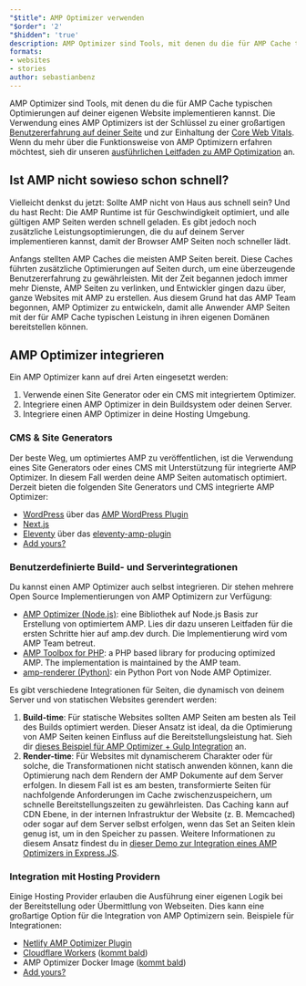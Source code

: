 ```yaml
---
"$title": AMP Optimizer verwenden
"$order": '2'
"$hidden": 'true'
description: AMP Optimizer sind Tools, mit denen du die für AMP Cache typischen Optimierungen auf deiner eigenen Website implementieren kannst. Die Verwendung eines AMP Optimizers ist der Schlüssel zu einer großartigen Benutzererfahrung auf deiner Seite und zur Einhaltung der Core Web Vitals. Dieser Leitfaden zeigt dir die besten Methoden auf, mit denen du deine AMP Seiten mithilfe eines AMP Optimizers optimieren kannst.
formats:
- websites
- stories
author: sebastianbenz
---
```


AMP Optimizer sind Tools, mit denen du die für AMP Cache typischen Optimierungen auf deiner eigenen Website implementieren kannst. Die Verwendung eines AMP Optimizers ist der Schlüssel zu einer großartigen [Benutzererfahrung auf deiner Seite](https://developers.google.com/search/docs/guides/page-experience) und zur Einhaltung der [Core Web Vitals](https://web.dev/vitals/). Wenn du mehr über die Funktionsweise von AMP Optimizern erfahren möchtest, sieh dir unseren [ausführlichen Leitfaden zu AMP Optimization](explainer.md) an.

## Ist AMP nicht sowieso schon schnell?

Vielleicht denkst du jetzt: Sollte AMP nicht von Haus aus schnell sein? Und du hast Recht: Die AMP Runtime ist für Geschwindigkeit optimiert, und alle gültigen AMP Seiten werden schnell geladen. Es gibt jedoch noch zusätzliche Leistungsoptimierungen, die du auf deinem Server implementieren kannst, damit der Browser AMP Seiten noch schneller lädt.

Anfangs stellten AMP Caches die meisten AMP Seiten bereit. Diese Caches führten zusätzliche Optimierungen auf Seiten durch, um eine überzeugende Benutzererfahrung zu gewährleisten. Mit der Zeit begannen jedoch immer mehr Dienste, AMP Seiten zu verlinken, und Entwickler gingen dazu über, ganze Websites mit AMP zu erstellen. Aus diesem Grund hat das AMP Team begonnen, AMP Optimizer zu entwickeln, damit alle Anwender AMP Seiten mit der für AMP Cache typischen Leistung in ihren eigenen Domänen bereitstellen können.

## AMP Optimizer integrieren

Ein AMP Optimizer kann auf drei Arten eingesetzt werden:

1. Verwende einen Site Generator oder ein CMS mit integriertem Optimizer.
2. Integriere einen AMP Optimizer in dein Buildsystem oder deinen Server.
3. Integriere einen AMP Optimizer in deine Hosting Umgebung.

### CMS & Site Generators

Der beste Weg, um optimiertes AMP zu veröffentlichen, ist die Verwendung eines Site Generators oder eines CMS mit Unterstützung für integrierte AMP Optimizer. In diesem Fall werden deine AMP Seiten automatisch optimiert. Derzeit bieten die folgenden Site Generators und CMS integrierte AMP Optimizer:

- [WordPress](https://wordpress.org/) über das [AMP WordPress Plugin](https://wordpress.org/plugins/amp/)
- [Next.js](https://nextjs.org/docs/api-reference/next/amp)
- [Eleventy](https://www.11ty.dev/) über das [eleventy-amp-plugin](https://blog.amp.dev/2020/07/28/introducing-the-eleventy-amp-plugin/)
- [Add yours?](https://github.com/ampproject/amp.dev/issues/new?assignees=&labels=Category%3A+Content%2C+Status%3A+Pending+Triage&template=content.md&title=)

### Benutzerdefinierte Build- und Serverintegrationen

Du kannst einen AMP Optimizer auch selbst integrieren. Dir stehen mehrere Open Source Implementierungen von AMP Optimizern zur Verfügung:

- [AMP Optimizer (Node.js)](node-amp-optimizer.md): eine Bibliothek auf Node.js Basis zur Erstellung von optimiertem AMP. Lies dir dazu unseren Leitfaden für die ersten Schritte hier auf amp.dev durch. Die Implementierung wird vom AMP Team betreut.
- [AMP Toolbox for PHP](https://github.com/ampproject/amp-toolbox-php): a PHP based library for producing optimized AMP. The implementation is maintained by the AMP team.
- [amp-renderer (Python)](https://github.com/chasefinch/amp-renderer): ein Python Port von Node AMP Optimizer.

Es gibt verschiedene Integrationen für Seiten, die dynamisch von deinem Server und von statischen Websites gerendert werden:

1. **Build-time**: Für statische Websites sollten AMP Seiten am besten als Teil des Builds optimiert werden. Dieser Ansatz ist ideal, da die Optimierung von AMP Seiten keinen Einfluss auf die Bereitstellungsleistung hat. Sieh dir [dieses Beispiel für AMP Optimizer + Gulp Integration](https://github.com/ampproject/amp-toolbox/tree/main/packages/optimizer/demo/gulp) an.
2. **Render-time**: Für Websites mit dynamischerem Charakter oder für solche, die Transformationen nicht statisch anwenden können, kann die Optimierung nach dem Rendern der AMP Dokumente auf dem Server erfolgen. In diesem Fall ist es am besten, transformierte Seiten für nachfolgende Anforderungen im Cache zwischenzuspeichern, um schnelle Bereitstellungszeiten zu gewährleisten. Das Caching kann auf CDN Ebene, in der internen Infrastruktur der Website (z. B. Memcached) oder sogar auf dem Server selbst erfolgen, wenn das Set an Seiten klein genug ist, um in den Speicher zu passen. Weitere Informationen zu diesem Ansatz findest du in [dieser Demo zur Integration eines AMP Optimizers in Express.JS](https://github.com/ampproject/amp-toolbox/tree/main/packages/optimizer/demo/express).

### Integration mit Hosting Providern

Einige Hosting Provider erlauben die Ausführung einer eigenen Logik bei der Bereitstellung oder Übermittlung von Webseiten. Dies kann eine großartige Option für die Integration von AMP Optimizern sein. Beispiele für Integrationen:

- [Netlify AMP Optimizer Plugin](https://github.com/martinbean/netlify-plugin-amp-server-side-rendering#amp-server-side-rendering-netlify-plugin)
- [Cloudflare Workers](https://workers.cloudflare.com/) ([kommt bald](https://github.com/ampproject/amp-toolbox/issues/878))
- AMP Optimizer Docker Image ([kommt bald](https://github.com/ampproject/amp-toolbox/issues/879))
- [Add yours?](https://github.com/ampproject/amp.dev/issues/new?assignees=&labels=Category%3A+Content%2C+Status%3A+Pending+Triage&template=content.md&title=)
